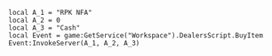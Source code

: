 	local A_1 = "RPK NFA"
	local A_2 = 0
	local A_3 = "Cash"
	local Event = game:GetService("Workspace").DealersScript.BuyItem
	Event:InvokeServer(A_1, A_2, A_3)
